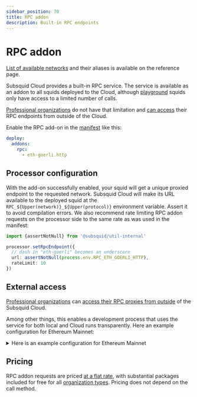```yaml
---
sidebar_position: 70
title: RPC addon
description: Built-in RPC endpoints
---
```


# RPC addon

[List of available networks](/cloud/reference/rpc-proxy-networks) and their aliases is available on the reference page.

Subsquid Cloud provides a built-in RPC service. The service is available as an addon to all squids deployed to the Cloud, although [playground](/cloud/resources/organizations/#playgrounds) squids only have access to a limited number of calls.

[Professional organizations](/cloud/resources/organizations/#professional-organizations) do not have that limitation and [can access](#external-access) their RPC endpoints from outside of the Cloud.

Enable the RPC add-on in the [manifest](/cloud/reference/manifest) like this:
```yaml
deploy:
  addons:
    rpc:
      - eth-goerli.http
```

## Processor configuration

With the add-on successfully enabled, your squid will get a unique proxied endpoint to the requested network. Subsquid Cloud will make its URL available to the deployed squid at the `RPC_${Upper(network)}_${Upper(protocol)}` environment variable. Assert it to avoid compilation errors. We also recommend rate limiting RPC addon requests on the processor side to the same rate as was used in the manifest:
```ts
import {assertNotNull} from '@subsquid/util-internal'

processor.setRpcEndpoint({
  // dash in "eth-goerli" becomes an underscore
  url: assertNotNull(process.env.RPC_ETH_GOERLI_HTTP),
  rateLimit: 10
})
```

## External access

[Professional organizations](/cloud/resources/organizations/#professional-organizations) can [access their RPC proxies from outside](https://app.subsquid.io/rpc) of the Subsquid Cloud.

Among other things, this enables a development process that uses the service for both local and Cloud runs transparently. Here an example configuration for Ethereum Mainnet:

<details>

<summary>Here is an example configuration for Ethereum Mainnet</summary>

1. Add the following variable to `.env`:
   ```bash
   # get the url from https://app.subsquid.io/rpc/chains/eth
   RPC_ETH_HTTP=<your_rpc_url_for_external_use>
   ```

2. Enable the RPC addon in squid.yaml:
   ```yaml
   deploy:
     addons:
       rpc:
         - eth.http
   ```
   This will add and populate the `RPC_ETH_HTTP` variable for Cloud deployments.


3. Configure the processor to use the URL from from `RPC_ETH_HTTP`:
   ```ts
   import {EvmBatchProcessor} from '@subsquid/evm-processor'
   import {assertNotNull} from '@subsquid/util-internal'

   export const processor = new EvmBatchProcessor()
     .setRpcEndpoint(assertNotNull(process.env.RPC_ETH_HTTP))
     // ...the rest of the processor configuration
   ```

</details>

## Pricing

RPC addon requests are priced [at a flat rate](/cloud/pricing/#rpc-requests), with substantial packages included for free for all [organization types](/cloud/resources/organizations). Pricing does not depend on the call method.
